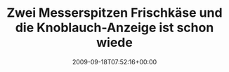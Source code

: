 ---
retweeted: false
source: <a href="http://twitter.com" rel="nofollow">Twitter Web Client</a>
entities:
  hashtags: []
  symbols: []
  user_mentions: []
  urls: []
display_text_range:
- '0'
- '140'
favorite_count: '0'
id_str: '4074434031'
truncated: false
retweet_count: '0'
id: '4074434031'
created_at: Fri Sep 18 07:52:16 +0000 2009
favorited: false
full_text: Zwei Messerspitzen Frischkäse und die Knoblauch-Anzeige ist schon wieder
  auf Voll-Ausschlag. Guter Stoff, den die Globus-Käsefrau da ver ...
lang: de
tags:
- pesos/twitter
date: '2009-09-18T07:52:16+00:00'
src: https://twitter.com/bascht/status/4074434031
original_url: https://twitter.com/bascht/status/4074434031
type: twitter_tweet
text: Zwei Messerspitzen Frischkäse und die Knoblauch-Anzeige ist schon wieder auf
  Voll-Ausschlag. Guter Stoff, den die Globus-Käsefrau da ver ...
title: Zwei Messerspitzen Frischkäse und die Knoblauch-Anzeige ist schon wiede

---
